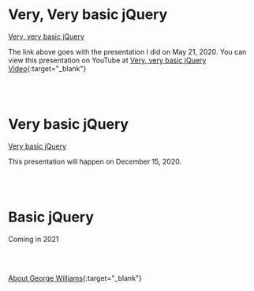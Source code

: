 # Very, Very basic jQuery

[Very, very basic jQuery](veryverybasic.md)

The link above goes with the presentation I did on May 21, 2020.  You can view this presentation on YouTube at [Very, very basic jQuery Video](https://youtu.be/SqMqM6iRgvg){:target="_blank"}

<br /><br />

# Very basic jQuery

[Very basic jQuery](verybasic.md)

This presentation will happen on December 15, 2020.

<br /><br />

# Basic jQuery

Coming in 2021

<br /><br />

[About George Williams](https://slides.hopperdietzel.org/about/){:target="_blank"}
